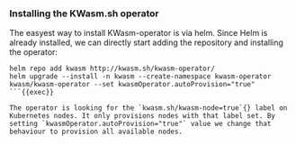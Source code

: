 ### Installing the KWasm.sh operator

The easyest way to install KWasm-operator is via helm. Since Helm is already installed, we can directly start adding the repository and installing the operator:

```
helm repo add kwasm http://kwasm.sh/kwasm-operator/
helm upgrade --install -n kwasm --create-namespace kwasm-operator kwasm/kwasm-operator --set kwasmOperator.autoProvision="true"
```{{exec}}

The operator is looking for the `kwasm.sh/kwasm-node=true`{} label on Kubernetes nodes. It only provisions nodes with that label set. By setting `kwasmOperator.autoProvision="true"` value we change that behaviour to provision all available nodes.
